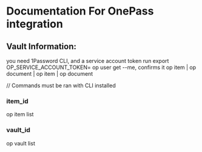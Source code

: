 # Documentation For OnePass integration

## Vault Information:
you need 1Password CLI, and a service account token
run export OP_SERVICE_ACCOUNT_TOKEN=<token>
op user get --me, confirms it
op item | op document | op item | op document 

// Commands must be ran with CLI installed

### item_id
op item list

### vault_id
op vault list